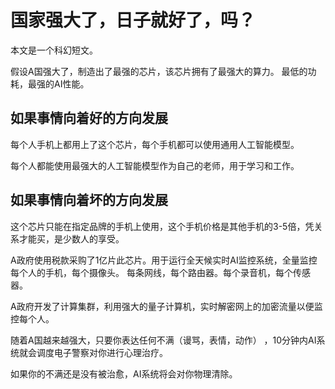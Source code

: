 # 国家强大了，日子就好了，吗？

本文是一个科幻短文。

假设A国强大了，制造出了最强的芯片，该芯片拥有了最强大的算力。
最低的功耗，最强的AI性能。

## 如果事情向着好的方向发展

每个人手机上都用上了这个芯片，每个手机都可以使用通用人工智能模型。

每个人都能使用最强大的人工智能模型作为自己的老师，用于学习和工作。

## 如果事情向着坏的方向发展

这个芯片只能在指定品牌的手机上使用，这个手机价格是其他手机的3-5倍，凭关系才能买，是少数人的享受。

A政府使用税款采购了1亿片此芯片。用于运行全天候实时AI监控系统，全量监控每个人的手机，每个摄像头。
每条网线，每个路由器。每个录音机，每个传感器。

A政府开发了计算集群，利用强大的量子计算机，实时解密网上的加密流量以便监控每个人。

随着A国越来越强大，只要你表达任何不满（谩骂，表情，动作）
，10分钟内AI系统就会调度电子警察对你进行心理治疗。

如果你的不满还是没有被治愈，AI系统将会对你物理清除。